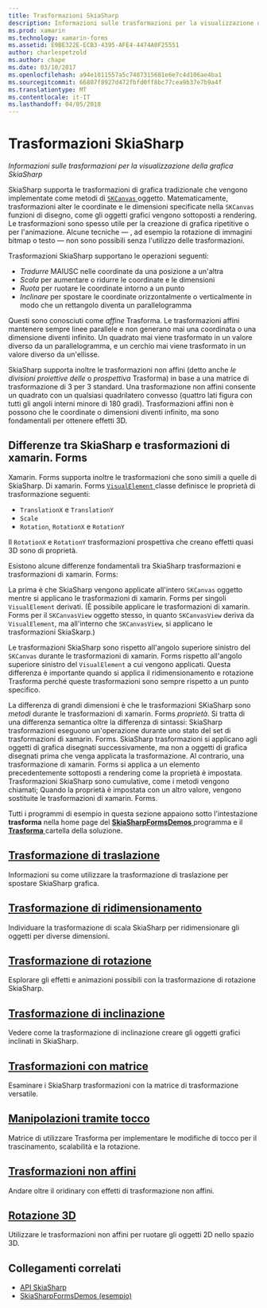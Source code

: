 ```yaml
---
title: Trasformazioni SkiaSharp
description: Informazioni sulle trasformazioni per la visualizzazione della grafica SkiaSharp
ms.prod: xamarin
ms.technology: xamarin-forms
ms.assetid: E9BE322E-ECB3-4395-AFE4-4474A0F25551
author: charlespetzold
ms.author: chape
ms.date: 03/10/2017
ms.openlocfilehash: a94e1011557a5c7487315681e6e7c4d106ae4ba1
ms.sourcegitcommit: 66807f8927d472fbfd0ff8bc77cea9b37e7b9a4f
ms.translationtype: MT
ms.contentlocale: it-IT
ms.lasthandoff: 04/05/2018
---
```

# <a name="skiasharp-transforms"></a>Trasformazioni SkiaSharp

_Informazioni sulle trasformazioni per la visualizzazione della grafica SkiaSharp_

SkiaSharp supporta le trasformazioni di grafica tradizionale che vengono implementate come metodi di [ `SKCanvas` ](https://developer.xamarin.com/api/type/SkiaSharp.SKCanvas/) oggetto. Matematicamente, trasformazioni alter le coordinate e le dimensioni specificate nella `SKCanvas` funzioni di disegno, come gli oggetti grafici vengono sottoposti a rendering. Le trasformazioni sono spesso utile per la creazione di grafica ripetitive o per l'animazione. Alcune tecniche &mdash; , ad esempio la rotazione di immagini bitmap o testo &mdash; non sono possibili senza l'utilizzo delle trasformazioni.

Trasformazioni SkiaSharp supportano le operazioni seguenti:

- *Tradurre* MAIUSC nelle coordinate da una posizione a un'altra
- *Scala* per aumentare o ridurre le coordinate e le dimensioni
- *Ruota* per ruotare le coordinate intorno a un punto
- *Inclinare* per spostare le coordinate orizzontalmente o verticalmente in modo che un rettangolo diventa un parallelogramma

Questi sono conosciuti come *affine* Trasforma. Le trasformazioni affini mantenere sempre linee parallele e non generano mai una coordinata o una dimensione diventi infinito. Un quadrato mai viene trasformato in un valore diverso da un parallelogramma, e un cerchio mai viene trasformato in un valore diverso da un'ellisse.

SkiaSharp supporta inoltre le trasformazioni non affini (detto anche *le divisioni proiettive delle* o *prospettiva* Trasforma) in base a una matrice di trasformazione di 3 per 3 standard. Una trasformazione non affini consente un quadrato con un qualsiasi quadrilatero convesso (quattro lati figura con tutti gli angoli interni minore di 180 gradi). Trasformazioni affini non è possono che le coordinate o dimensioni diventi infinito, ma sono fondamentali per ottenere effetti 3D.

## <a name="differences-between-skiasharp-and-xamarinforms-transforms"></a>Differenze tra SkiaSharp e trasformazioni di xamarin. Forms

Xamarin. Forms supporta inoltre le trasformazioni che sono simili a quelle di SkiaSharp. Di xamarin. Forms [ `VisualElement` ](https://developer.xamarin.com/api/type/Xamarin.Forms.VisualElement/) classe definisce le proprietà di trasformazione seguenti:

- `TranslationX` e `TranslationY`
- `Scale`
- `Rotation`, `RotationX` e `RotationY`

Il `RotationX` e `RotationY` trasformazioni prospettiva che creano effetti quasi 3D sono di proprietà.

Esistono alcune differenze fondamentali tra SkiaSharp trasformazioni e trasformazioni di xamarin. Forms:

La prima è che SkiaSharp vengono applicate all'intero `SKCanvas` oggetto mentre si applicano le trasformazioni di xamarin. Forms per singoli `VisualElement` derivati. (È possibile applicare le trasformazioni di xamarin. Forms per il `SKCanvasView` oggetto stesso, in quanto `SKCanvasView` deriva da `VisualElement`, ma all'interno che `SKCanvasView`, si applicano le trasformazioni SkiaSkarp.)

Le trasformazioni SkiaSharp sono rispetto all'angolo superiore sinistro del `SKCanvas` durante le trasformazioni di xamarin. Forms rispetto all'angolo superiore sinistro del `VisualElement` a cui vengono applicati. Questa differenza è importante quando si applica il ridimensionamento e rotazione Trasforma perché queste trasformazioni sono sempre rispetto a un punto specifico.

La differenza di grandi dimensioni è che le trasformazioni SKiaSharp sono *metodi* durante le trasformazioni di xamarin. Forms *proprietà*. Si tratta di una differenza semantica oltre la differenza di sintassi: SkiaSharp trasformazioni eseguono un'operazione durante uno stato del set di trasformazioni di xamarin. Forms. SkiaSharp trasformazioni si applicano agli oggetti di grafica disegnati successivamente, ma non a oggetti di grafica disegnati prima che venga applicata la trasformazione. Al contrario, una trasformazione di xamarin. Forms si applica a un elemento precedentemente sottoposti a rendering come la proprietà è impostata. Trasformazioni SkiaSharp sono cumulative, come i metodi vengono chiamati; Quando la proprietà è impostata con un altro valore, vengono sostituite le trasformazioni di xamarin. Forms.

Tutti i programmi di esempio in questa sezione appaiono sotto l'intestazione **trasforma** nella home page del [ **SkiaSharpFormsDemos** ](https://developer.xamarin.com/samples/xamarin-forms/SkiaSharpForms/Demos/) programma e il [ **Trasforma** ](https://github.com/xamarin/xamarin-forms-samples/tree/master/SkiaSharpForms/Demos/Demos/SkiaSharpFormsDemos/Transforms) cartella della soluzione.

## <a name="the-translate-transformtranslatemd"></a>[Trasformazione di traslazione](translate.md)

Informazioni su come utilizzare la trasformazione di traslazione per spostare SkiaSharp grafica.

## <a name="the-scale-transformscalemd"></a>[Trasformazione di ridimensionamento](scale.md)

Individuare la trasformazione di scala SkiaSharp per ridimensionare gli oggetti per diverse dimensioni.

## <a name="the-rotate-transformrotatemd"></a>[Trasformazione di rotazione](rotate.md)

Esplorare gli effetti e animazioni possibili con la trasformazione di rotazione SkiaSharp.

## <a name="the-skew-transformskewmd"></a>[Trasformazione di inclinazione](skew.md)

Vedere come la trasformazione di inclinazione creare gli oggetti grafici inclinati in SkiaSharp.

## <a name="matrix-transformsmatrixmd"></a>[Trasformazioni con matrice](matrix.md)

Esaminare i SkiaSharp trasformazioni con la matrice di trasformazione versatile.

## <a name="touch-manipulationstouchmd"></a>[Manipolazioni tramite tocco](touch.md)

Matrice di utilizzare Trasforma per implementare le modifiche di tocco per il trascinamento, scalabilità e la rotazione.

## <a name="non-affine-transformsnon-affinemd"></a>[Trasformazioni non affini](non-affine.md)

Andare oltre il oridinary con effetti di trasformazione non affini.

## <a name="3d-rotation3d-rotationmd"></a>[Rotazione 3D](3d-rotation.md)

Utilizzare le trasformazioni non affini per ruotare gli oggetti 2D nello spazio 3D.


## <a name="related-links"></a>Collegamenti correlati

- [API SkiaSharp](https://developer.xamarin.com/api/root/SkiaSharp/)
- [SkiaSharpFormsDemos (esempio)](https://developer.xamarin.com/samples/xamarin-forms/SkiaSharpForms/Demos/)
